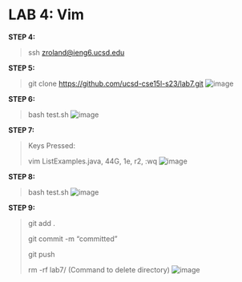 # LAB 4: Vim

**STEP 4:**
>ssh zroland@ieng6.ucsd.edu

**STEP 5:**
>git clone https://github.com/ucsd-cse15l-s23/lab7.git
![image](https://ibb.co/LRNf267)

**STEP 6:**
>bash test.sh
![image](https://ibb.co/6HNyynW)

**STEP 7:**
>Keys Pressed:
>
>vim ListExamples.java, 44G, 1e, r2, :wq
![image](https://ibb.co/T2LmBRC)

**STEP 8:**
>bash test.sh
![image](https://ibb.co/s5Q3nCb)

**STEP 9:**
>git add .
>
>git commit -m “committed”
>
>git push
>
>rm -rf lab7/ (Command to delete directory)
![image](https://ibb.co/m0jMXLg)
